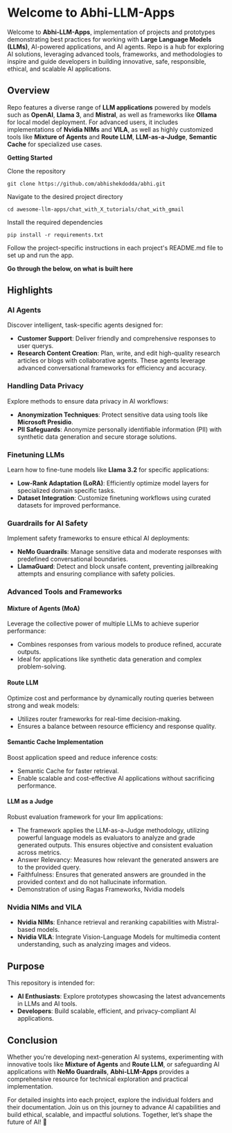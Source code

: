 # Welcome to Abhi-LLM-Apps

Welcome to **Abhi-LLM-Apps**, implementation of projects and prototypes demonstrating best practices for working with **Large Language Models (LLMs)**, AI-powered applications, and AI agents. Repo is a hub for exploring AI solutions, leveraging advanced tools, frameworks, and methodologies to inspire and guide developers in building innovative, safe, responsible, ethical, and scalable AI applications.

## Overview

Repo features a diverse range of **LLM applications** powered by models such as **OpenAI**, **Llama 3**, and **Mistral**, as well as frameworks like **Ollama** for local model deployment. For advanced users, it includes implementations of **Nvidia NIMs** and **VILA**, as well as highly customized tools like **Mixture of Agents** and **Route LLM**, **LLM-as-a-Judge**, **Semantic Cache** for specialized use cases.

**Getting Started**

Clone the repository

```
git clone https://github.com/abhishekdodda/abhi.git

```

Navigate to the desired project directory

```
cd awesome-llm-apps/chat_with_X_tutorials/chat_with_gmail
```

Install the required dependencies

```
pip install -r requirements.txt

```

Follow the project-specific instructions in each project's README.md file to set up and run the app.


**Go through the below, on what is built here**

## Highlights

### AI Agents
Discover intelligent, task-specific agents designed for:
- **Customer Support**: Deliver friendly and comprehensive responses to user querys.
- **Research Content Creation**: Plan, write, and edit high-quality research articles or blogs with collaborative agents.
These agents leverage advanced conversational frameworks for efficiency and accuracy.

### Handling Data Privacy
Explore methods to ensure data privacy in AI workflows:
- **Anonymization Techniques**: Protect sensitive data using tools like **Microsoft Presidio**.
- **PII Safeguards**: Anonymize personally identifiable information (PII) with synthetic data generation and secure storage solutions.

### Finetuning LLMs
Learn how to fine-tune models like **Llama 3.2** for specific applications:
- **Low-Rank Adaptation (LoRA)**: Efficiently optimize model layers for specialized domain specific tasks.
- **Dataset Integration**: Customize finetuning workflows using curated datasets for improved performance.

### Guardrails for AI Safety
Implement safety frameworks to ensure ethical AI deployments:
- **NeMo Guardrails**: Manage sensitive data and moderate responses with predefined conversational boundaries.
- **LlamaGuard**: Detect and block unsafe content, preventing jailbreaking attempts and ensuring compliance with safety policies.

### Advanced Tools and Frameworks

#### Mixture of Agents (MoA)
Leverage the collective power of multiple LLMs to achieve superior performance:
- Combines responses from various models to produce refined, accurate outputs.
- Ideal for applications like synthetic data generation and complex problem-solving.

#### Route LLM
Optimize cost and performance by dynamically routing queries between strong and weak models:
- Utilizes router frameworks for real-time decision-making.
- Ensures a balance between resource efficiency and response quality.

#### Semantic Cache Implementation
Boost application speed and reduce inference costs:
- Semantic Cache for faster retrieval.
- Enable scalable and cost-effective AI applications without sacrificing performance.

#### LLM as a Judge
Robust evaluation framework for your llm applications:
- The framework applies the LLM-as-a-Judge methodology, utilizing powerful language models as evaluators to analyze and grade generated outputs. This ensures objective and consistent evaluation across metrics.
- Answer Relevancy: Measures how relevant the generated answers are to the provided query.
- Faithfulness: Ensures that generated answers are grounded in the provided context and do not hallucinate information.
- Demonstration of using Ragas Frameworks, Nvidia models

### Nvidia NIMs and VILA
- **Nvidia NIMs**: Enhance retrieval and reranking capabilities with Mistral-based models.
- **Nvidia VILA**: Integrate Vision-Language Models for multimedia content understanding, such as analyzing images and videos.

## Purpose

This repository is intended for:
- **AI Enthusiasts**: Explore prototypes showcasing the latest advancements in LLMs and AI tools.
- **Developers**: Build scalable, efficient, and privacy-compliant AI applications.

## Conclusion

Whether you're developing next-generation AI systems, experimenting with innovative tools like **Mixture of Agents** and **Route LLM**, or safeguarding AI applications with **NeMo Guardrails**, **Abhi-LLM-Apps** provides a comprehensive resource for technical exploration and practical implementation.

For detailed insights into each project, explore the individual folders and their documentation. Join us on this journey to advance AI capabilities and build ethical, scalable, and impactful solutions. Together, let’s shape the future of AI! 🚀
